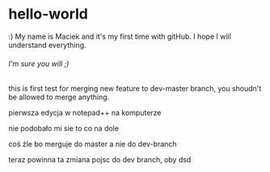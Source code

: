 # hello-world
:)
My name is Maciek and it's my first time with gitHub. I hope I will understand everything.

###### I'm sure you will ;)

this is first test for merging new feature to dev-master branch, you shoudn't be allowed to merge anything.

pierwsza edycja w notepad++ na komputerze


nie podobało mi sie to co na dole

coś źle bo merguje do master a nie do dev-branch

teraz powinna ta zmiana pojsc do dev branch, oby
dsd